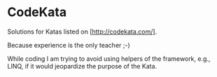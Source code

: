 ﻿# CodeKata

Solutions for Katas listed on [http://codekata.com/].

Because experience is the only teacher ;-)

While coding I am trying to avoid using helpers of the framework, e.g., LINQ, if it would jeopardize the purpose of the Kata.
